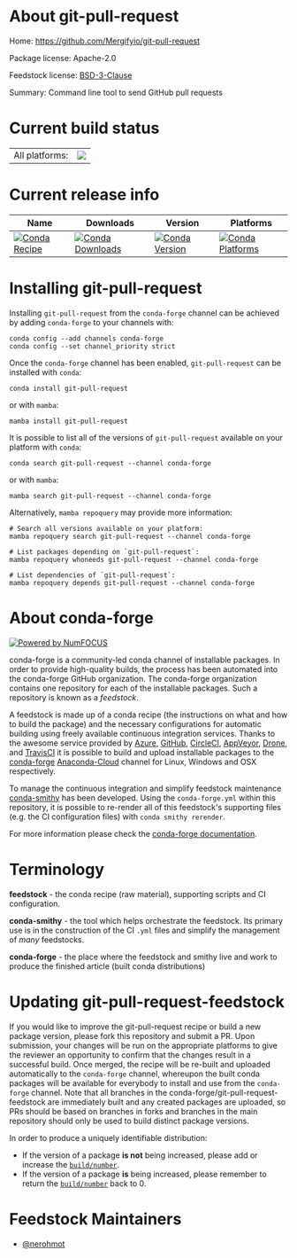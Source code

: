 About git-pull-request
======================

Home: https://github.com/Mergifyio/git-pull-request

Package license: Apache-2.0

Feedstock license: [BSD-3-Clause](https://github.com/conda-forge/git-pull-request-feedstock/blob/master/LICENSE.txt)

Summary: Command line tool to send GitHub pull requests

Current build status
====================


<table><tr><td>All platforms:</td>
    <td>
      <a href="https://dev.azure.com/conda-forge/feedstock-builds/_build/latest?definitionId=10221&branchName=master">
        <img src="https://dev.azure.com/conda-forge/feedstock-builds/_apis/build/status/git-pull-request-feedstock?branchName=master">
      </a>
    </td>
  </tr>
</table>

Current release info
====================

| Name | Downloads | Version | Platforms |
| --- | --- | --- | --- |
| [![Conda Recipe](https://img.shields.io/badge/recipe-git--pull--request-green.svg)](https://anaconda.org/conda-forge/git-pull-request) | [![Conda Downloads](https://img.shields.io/conda/dn/conda-forge/git-pull-request.svg)](https://anaconda.org/conda-forge/git-pull-request) | [![Conda Version](https://img.shields.io/conda/vn/conda-forge/git-pull-request.svg)](https://anaconda.org/conda-forge/git-pull-request) | [![Conda Platforms](https://img.shields.io/conda/pn/conda-forge/git-pull-request.svg)](https://anaconda.org/conda-forge/git-pull-request) |

Installing git-pull-request
===========================

Installing `git-pull-request` from the `conda-forge` channel can be achieved by adding `conda-forge` to your channels with:

```
conda config --add channels conda-forge
conda config --set channel_priority strict
```

Once the `conda-forge` channel has been enabled, `git-pull-request` can be installed with `conda`:

```
conda install git-pull-request
```

or with `mamba`:

```
mamba install git-pull-request
```

It is possible to list all of the versions of `git-pull-request` available on your platform with `conda`:

```
conda search git-pull-request --channel conda-forge
```

or with `mamba`:

```
mamba search git-pull-request --channel conda-forge
```

Alternatively, `mamba repoquery` may provide more information:

```
# Search all versions available on your platform:
mamba repoquery search git-pull-request --channel conda-forge

# List packages depending on `git-pull-request`:
mamba repoquery whoneeds git-pull-request --channel conda-forge

# List dependencies of `git-pull-request`:
mamba repoquery depends git-pull-request --channel conda-forge
```


About conda-forge
=================

[![Powered by
NumFOCUS](https://img.shields.io/badge/powered%20by-NumFOCUS-orange.svg?style=flat&colorA=E1523D&colorB=007D8A)](https://numfocus.org)

conda-forge is a community-led conda channel of installable packages.
In order to provide high-quality builds, the process has been automated into the
conda-forge GitHub organization. The conda-forge organization contains one repository
for each of the installable packages. Such a repository is known as a *feedstock*.

A feedstock is made up of a conda recipe (the instructions on what and how to build
the package) and the necessary configurations for automatic building using freely
available continuous integration services. Thanks to the awesome service provided by
[Azure](https://azure.microsoft.com/en-us/services/devops/), [GitHub](https://github.com/),
[CircleCI](https://circleci.com/), [AppVeyor](https://www.appveyor.com/),
[Drone](https://cloud.drone.io/welcome), and [TravisCI](https://travis-ci.com/)
it is possible to build and upload installable packages to the
[conda-forge](https://anaconda.org/conda-forge) [Anaconda-Cloud](https://anaconda.org/)
channel for Linux, Windows and OSX respectively.

To manage the continuous integration and simplify feedstock maintenance
[conda-smithy](https://github.com/conda-forge/conda-smithy) has been developed.
Using the ``conda-forge.yml`` within this repository, it is possible to re-render all of
this feedstock's supporting files (e.g. the CI configuration files) with ``conda smithy rerender``.

For more information please check the [conda-forge documentation](https://conda-forge.org/docs/).

Terminology
===========

**feedstock** - the conda recipe (raw material), supporting scripts and CI configuration.

**conda-smithy** - the tool which helps orchestrate the feedstock.
                   Its primary use is in the construction of the CI ``.yml`` files
                   and simplify the management of *many* feedstocks.

**conda-forge** - the place where the feedstock and smithy live and work to
                  produce the finished article (built conda distributions)


Updating git-pull-request-feedstock
===================================

If you would like to improve the git-pull-request recipe or build a new
package version, please fork this repository and submit a PR. Upon submission,
your changes will be run on the appropriate platforms to give the reviewer an
opportunity to confirm that the changes result in a successful build. Once
merged, the recipe will be re-built and uploaded automatically to the
`conda-forge` channel, whereupon the built conda packages will be available for
everybody to install and use from the `conda-forge` channel.
Note that all branches in the conda-forge/git-pull-request-feedstock are
immediately built and any created packages are uploaded, so PRs should be based
on branches in forks and branches in the main repository should only be used to
build distinct package versions.

In order to produce a uniquely identifiable distribution:
 * If the version of a package **is not** being increased, please add or increase
   the [``build/number``](https://docs.conda.io/projects/conda-build/en/latest/resources/define-metadata.html#build-number-and-string).
 * If the version of a package **is** being increased, please remember to return
   the [``build/number``](https://docs.conda.io/projects/conda-build/en/latest/resources/define-metadata.html#build-number-and-string)
   back to 0.

Feedstock Maintainers
=====================

* [@nerohmot](https://github.com/nerohmot/)

